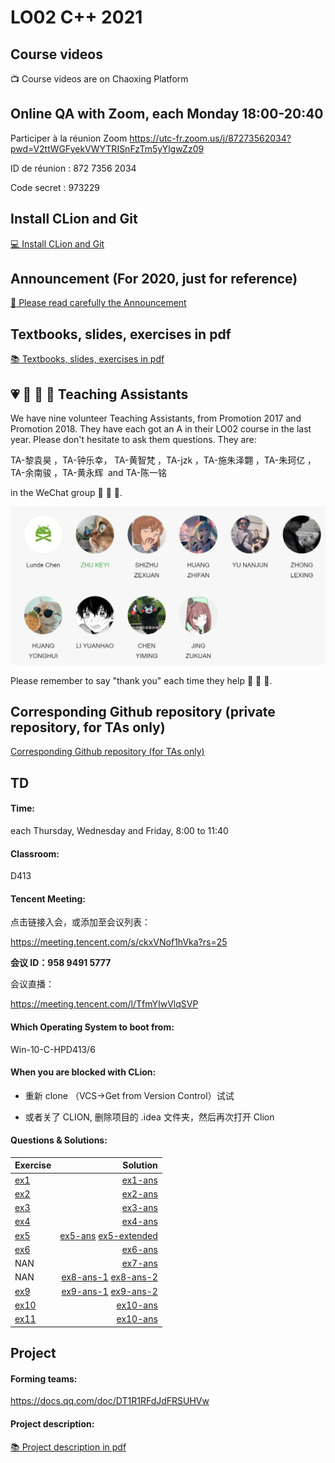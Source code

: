 # LO02 C++ 2021

## Course videos

:tv: Course videos are on Chaoxing Platform

## Online QA with Zoom, each Monday 18:00-20:40

Participer à la réunion Zoom https://utc-fr.zoom.us/j/87273562034?pwd=V2ttWGFyekVWYTRISnFzTm5yYlgwZz09

ID de réunion : 872 7356 2034 

Code secret : 973229

## Install CLion and Git

[:computer: Install CLion and Git](https://gitee.com/lundechen/hello)

## Announcement (For 2020, just for reference)

[:loudspeaker: Please read carefully the Announcement](../master/Announcement.md)

## Textbooks, slides, exercises in pdf

[:books: Textbooks, slides, exercises in pdf](../../tree/master/pdf)

## :heartpulse: :rocket: :musical_note: :100: Teaching Assistants
We have nine volunteer Teaching Assistants, from Promotion 2017 and Promotion 2018.
They have each got an A in their LO02 course in the last year.
Please don't hesitate to ask them questions.
They are:

TA-黎袁昊 ，TA-钟乐幸， TA-黄智梵 ，TA-jzk ，TA-施朱泽翾 ，TA-朱珂亿 ，TA-余南骏 ，TA-黄永辉  and TA-陈一铭 

in the WeChat group :rocket: :rocket: :rocket:.

![](img/ta.png)

Please remember to say "thank you" each time they help :clap: :clap: :clap:.

## Corresponding Github repository (private repository, for TAs only)

[Corresponding Github repository (for TAs only)](https://github.com/cppshu/cpp_2021/tree/master)

## TD

#### Time: 
each Thursday, Wednesday and Friday, 8:00 to 11:40

#### Classroom: 
D413

#### Tencent Meeting:

点击链接入会，或添加至会议列表：

https://meeting.tencent.com/s/ckxVNof1hVka?rs=25

**会议 ID：958 9491 5777**

会议直播：

https://meeting.tencent.com/l/TfmYIwVlqSVP
 
#### Which Operating System to boot from:
Win-10-C-HPD413/6


#### When you are blocked with CLion:

- 重新 clone （VCS->Get from Version Control）试试

- 或者关了 CLION, 删除项目的 .idea 文件夹，然后再次打开 Clion

#### Questions & Solutions:

Exercise | Solution    
 ---------------- | ----------: 
[ex1](../../tree/ex1) | [ex1-ans](../../tree/ex1-ans) 
[ex2](../../tree/ex2) | [ex2-ans](../../tree/ex2-ans) 
[ex3](../../tree/ex3) | [ex3-ans](../../tree/ex3-ans) 
[ex4](../../tree/ex4) | [ex4-ans](../../tree/ex4-ans) 
[ex5](../../tree/ex5) | [ex5-ans](../../tree/ex5-ans)  [ex5-extended](../../tree/ex5-extended)
[ex6](../../tree/ex6) | [ex6-ans](../../tree/ex6-ans) 
NAN                   | [ex7-ans](../../tree/ex7-ans) 
NAN                   | [ex8-ans-1](../../tree/ex8-ans-1) [ex8-ans-2](../../tree/ex8-ans-2) 
[ex9](../../tree/ex9) | [ex9-ans-1](../../tree/ex9-ans-1) [ex9-ans-2](../../tree/ex9-ans-2) 
[ex10](../../tree/ex10) | [ex10-ans](../../tree/ex10-ans) 
[ex11](../../tree/ex10) | [ex10-ans](../../tree/ex11-ans) 







## Project

#### Forming teams: 

https://docs.qq.com/doc/DT1R1RFdJdFRSUHVw

#### Project description:
[:books: Project description in pdf](../../tree/master/project)
 



